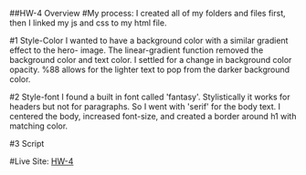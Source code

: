 ##HW-4 Overview
#My process:
I created all of my folders and files first, then I linked my js and css to my
html file.  

#1 Style-Color
I wanted to have a background color with a similar gradient effect to the hero-
image. The linear-gradient function removed the background color and text color.
I settled for a change in background color opacity. %88 allows for the lighter
text to pop from the darker background color.

#2 Style-font
I found a built in font called 'fantasy'. Stylistically it works for headers but
not for paragraphs. So I went with 'serif' for the body text. I centered the
body, increased font-size, and created a border around h1 with matching color.

#3 Script






#Live Site:
[HW-4](https://ewilsey.github.io/MART441/HW-4/)
